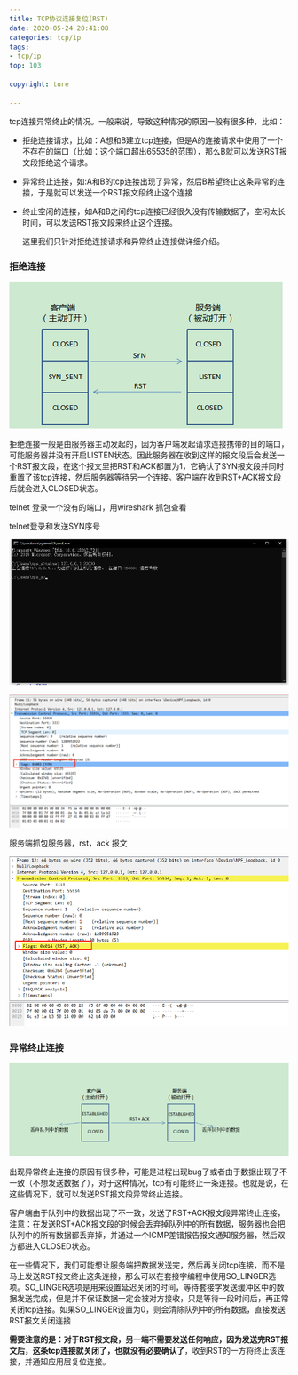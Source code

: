 ```yaml
---
title: TCP协议连接复位(RST)
date: 2020-05-24 20:41:08
categories: tcp/ip
tags:
- tcp/ip
top: 103

copyright: ture

---
```


tcp连接异常终止的情况。一般来说，导致这种情况的原因一般有很多种，比如：

- 拒绝连接请求，比如：A想和B建立tcp连接，但是A的连接请求中使用了一个不存在的端口（比如：这个端口超出65535的范围），那么B就可以发送RST报文段拒绝这个请求。

- 异常终止连接，如:A和B的tcp连接出现了异常，然后B希望终止这条异常的连接，于是就可以发送一个RST报文段终止这个连接

- 终止空闲的连接，如A和B之间的tcp连接已经很久没有传输数据了，空闲太长时间，可以发送RST报文段来终止这个连接。

  

  

  这里我们只针对拒绝连接请求和异常终止连接做详细介绍。



### 拒绝连接

![](tcpip_rst/1.png)

拒绝连接一般是由服务器主动发起的，因为客户端发起请求连接携带的目的端口，可能服务器并没有开启LISTEN状态。因此服务器在收到这样的报文段后会发送一个RST报文段，在这个报文里把RST和ACK都置为1，它确认了SYN报文段并同时重置了该tcp连接，然后服务器等待另一个连接。客户端在收到RST+ACK报文段后就会进入CLOSED状态。



telnet 登录一个没有的端口，用wireshark 抓包查看

telnet登录和发送SYN序号

![](tcpip_rst/2.png)



![](tcpip_rst/3.png)



服务端抓包服务器，rst，ack 报文



![](tcpip_rst/4.png)





### 异常终止连接

![](tcpip_rst/5.png)



出现异常终止连接的原因有很多种，可能是进程出现bug了或者由于数据出现了不一致（不想发送数据了），对于这种情况，tcp有可能终止一条连接。也就是说，在这些情况下，就可以发送RST报文段异常终止连接。

客户端由于队列中的数据出现了不一致，发送了RST+ACK报文段异常终止连接，注意：在发送RST+ACK报文段的时候会丢弃掉队列中的所有数据，服务器也会把队列中的所有数据都丢弃掉，并通过一个ICMP差错报告报文通知服务器，然后双方都进入CLOSED状态。

在一些情况下，我们可能想让服务端把数据发送完，然后再关闭tcp连接，而不是马上发送RST报文终止这条连接，那么可以在套接字编程中使用SO_LINGER选项。SO_LINGER选项是用来设置延迟关闭的时间，等待套接字发送缓冲区中的数据发送完成，但是并不保证数据一定会被对方接收，只是等待一段时间后，再正常关闭tcp连接。如果SO_LINGER设置为0，则会清除队列中的所有数据，直接发送RST报文关闭连接

**需要注意的是：对于RST报文段，另一端不需要发送任何响应，因为发送完RST报文后，这条tcp连接就关闭了，也就没有必要确认了**，收到RST的一方将终止该连接，并通知应用层复位连接。